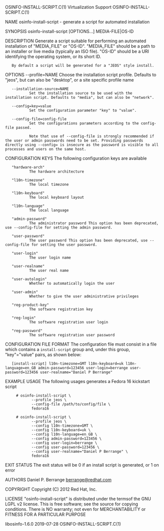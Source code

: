 OSINFO-INSTALL-SCRIPT.C(1)                                                                                                                       Virtualization Support                                                                                                                      OSINFO-INSTALL-SCRIPT.C(1)

NAME
       osinfo-install-script - generate a script for automated installation

SYNOPSIS
       osinfo-install-script [OPTIONS...] MEDIA-FILE|OS-ID

DESCRIPTION
       Generate a script suitable for performing an automated installation of "MEDIA_FILE" or "OS-ID". "MEDIA_FILE" should be a path to an installer or live media (typically an ISO file). "OS-ID" should be a URI identifying the operating system, or its short ID.

       By default a script will be generated for a "JEOS" style install.

OPTIONS
       --profile=NAME
               Choose the installation script profile. Defaults to "jeos", but can also be "desktop", or a site specific profile name

       --installation-source=NAME
               Set the installation source to be used with the installation script. Defaults to "media", but can also be "network".

       --config=key=value
               Set the configuration parameter "key" to "value".

       --config-file=config-file
               Set the configurations parameters according to the config-file passed.

               Note that use of --config-file is strongly recommended if the user or admin passwords need to be set. Providing passwords directly using --config= is insecure as the password is visible to all processes and users on the same host.

CONFIGURATION KEYS
       The following configuration keys are available

       "hardware-arch"
               The hardware architecture

       "l10n-timezone"
               The local timezone

       "l10n-keyboard"
               The local keyboard layout

       "l10n-language"
               The local language

       "admin-password"
               The administrator password This option has been deprecated, use --config-file for setting the admin password.

       "user-password"
               The user password This option has been deprecated, use --config-file for setting the user password.

       "user-login"
               The user login name

       "user-realname"
               The user real name

       "user-autologin"
               Whether to automatically login the user

       "user-admin"
               Whether to give the user administrative privileges

       "reg-product-key"
               The software registration key

       "reg-login"
               The software registration user login

       "reg-password"
               The software registration user password

CONFIGURATION FILE FORMAT
       The configuration file must consist in a file which contains a `install-script` group and, under this group, "key"="value" pairs, as shown below:

       [install-script] l10n-timezone=GMT l10n-keyboard=uk l10n-language=en_GB admin-password=123456 user-login=berrange user-password=123456 user-realname="Daniel P Berrange"

EXAMPLE USAGE
       The following usages generates a Fedora 16 kickstart script

         # osinfo-install-script \
                --profile jeos \
                --config-file /path/to/config/file \
                fedora16

         # osinfo-install-script \
                --profile jeos \
                --config l10n-timezone=GMT \
                --config l10n-keyboard=uk \
                --config l10n-language=en_GB \
                --config admin-password=123456 \
                --config user-login=berrange \
                --config user-password=123456 \
                --config user-realname="Daniel P Berrange" \
                fedora16

EXIT STATUS
       The exit status will be 0 if an install script is generated, or 1 on error

AUTHORS
       Daniel P. Berrange <berrange@redhat.com>

COPYRIGHT
       Copyright (C) 2012 Red Hat, Inc.

LICENSE
       "osinfo-install-script" is distributed under the termsof the GNU LGPL v2 license. This is free software; see the source for copying conditions.  There is NO warranty; not even for MERCHANTABILITY or FITNESS FOR A PARTICULAR PURPOSE

libosinfo-1.6.0                                                                                                                                        2019-07-28                                                                                                                            OSINFO-INSTALL-SCRIPT.C(1)
